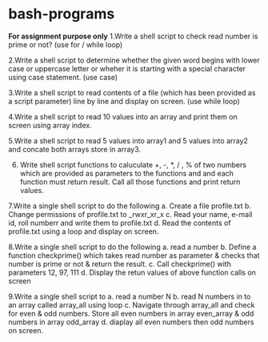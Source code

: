 # bash-programs
****For assignment purpose only****
1.Write a shell script to check read number is prime
or not? (use for / while loop)

2.Write a shell script to determine whether the given
word begins with lower case or uppercase letter or
wheher it is starting with a special character using
case statement. (use case)

3.Write a shell script to read contents of a file (which
has been provided as a script parameter) line by
line and display on screen. (use while loop)

4.Write a shell script to read 10 values into an array
and print them on screen using array index.

5.Write a shell script to read 5 values into array1 and
5 values into array2 and concate both arrays store
in array3.

6. Write shell script functions to caluculate +, -, *, / ,
% of two numbers which are provided as
parameters to the functions and and each function
must return result. Call all those functions and
print return values.

7.Write a single shell script to do the following
a. Create a file profile.txt
b. Change permissions of profile.txt to _rwxr_xr_x
c. Read your name, e-mail id, roll numberr and
write them to profile.txt
d. Read the contents of profile.txt using a loop and
display on screen.

8.Write a single shell script to do the following
a. read a number
b. Define a function checkprime() which takes read
number as parameter & checks that number is
prime or not & return the result.
c. Call checkprime() with parameters 12, 97, 111
d. Display the retun values of above function calls
on screen

9.Write a single shell script to
a. read a number N
b. read N numbers in to an array called array_all
using loop
c. Navigate through array_all and check for even &
odd numbers. Store all even numbers in array
even_array & odd numbers in array odd_array
d. diaplay all even numbers then odd numbers on
screen.
